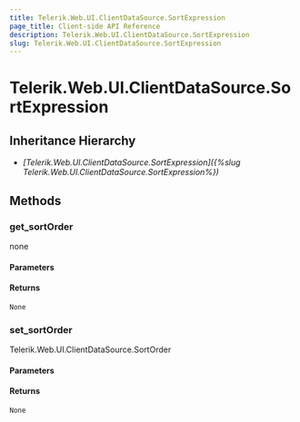 ```yaml
---
title: Telerik.Web.UI.ClientDataSource.SortExpression
page_title: Client-side API Reference
description: Telerik.Web.UI.ClientDataSource.SortExpression
slug: Telerik.Web.UI.ClientDataSource.SortExpression
---
```


# Telerik.Web.UI.ClientDataSource.SortExpression  

## Inheritance Hierarchy

* *[Telerik.Web.UI.ClientDataSource.SortExpression]({%slug Telerik.Web.UI.ClientDataSource.SortExpression%})*


## Methods

###  get_sortOrder

none

#### Parameters

#### Returns

`None` 

### set_sortOrder

Telerik.Web.UI.ClientDataSource.SortOrder

#### Parameters

#### Returns

`None` 



